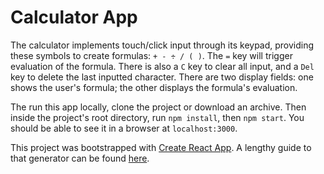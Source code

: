 # Calculator App

The calculator implements touch/click input through its keypad, providing these symbols to create formulas:
`+ - ÷ / ( )`. The `=` key will trigger evaluation of the formula. There is also a `C` key to clear all input, and a `Del` key to delete the last inputted character. There are two display fields: one shows the user's formula; the other displays the formula's evaluation.


The run this app locally, clone the project or download an archive. Then inside the project's root directory, run `npm install`, then `npm start`. You should be able to see it in a browser at `localhost:3000`.


This project was bootstrapped with [Create React App](https://github.com/facebookincubator/create-react-app). 
A lengthy guide to that generator can be found [here](https://github.com/facebookincubator/create-react-app/blob/master/packages/react-scripts/template/README.md).
